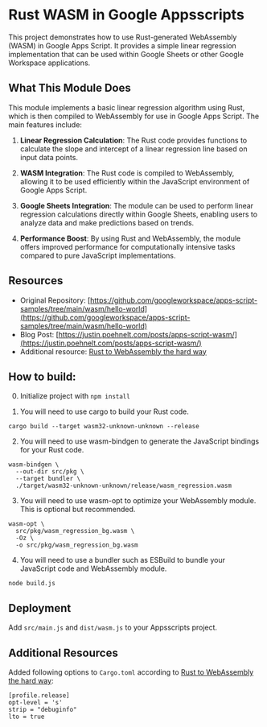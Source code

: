 # Rust WASM in Google Appsscripts

This project demonstrates how to use Rust-generated WebAssembly (WASM) in Google Apps Script. It provides a simple linear regression implementation that can be used within Google Sheets or other Google Workspace applications.

## What This Module Does

This module implements a basic linear regression algorithm using Rust, which is then compiled to WebAssembly for use in Google Apps Script. The main features include:

1. **Linear Regression Calculation**: The Rust code provides functions to calculate the slope and intercept of a linear regression line based on input data points.

2. **WASM Integration**: The Rust code is compiled to WebAssembly, allowing it to be used efficiently within the JavaScript environment of Google Apps Script.

3. **Google Sheets Integration**: The module can be used to perform linear regression calculations directly within Google Sheets, enabling users to analyze data and make predictions based on trends.

4. **Performance Boost**: By using Rust and WebAssembly, the module offers improved performance for computationally intensive tasks compared to pure JavaScript implementations.

## Resources

- Original Repository: [https://github.com/googleworkspace/apps-script-samples/tree/main/wasm/hello-world](https://github.com/googleworkspace/apps-script-samples/tree/main/wasm/hello-world)
- Blog Post: [https://justin.poehnelt.com/posts/apps-script-wasm/](https://justin.poehnelt.com/posts/apps-script-wasm/)
- Additional resource: [Rust to WebAssembly the hard way](https://surma.dev/things/rust-to-webassembly/)

## How to build:

0. Initialize project with `npm install`

1. You will need to use cargo to build your Rust code.
```
cargo build --target wasm32-unknown-unknown --release
```

2. You will need to use wasm-bindgen to generate the JavaScript bindings for your Rust code.
```
wasm-bindgen \
  --out-dir src/pkg \
  --target bundler \
  ./target/wasm32-unknown-unknown/release/wasm_regression.wasm
```

3. You will need to use wasm-opt to optimize your WebAssembly module. This is optional but recommended.
```
wasm-opt \
  src/pkg/wasm_regression_bg.wasm \
  -Oz \
  -o src/pkg/wasm_regression_bg.wasm
```

4. You will need to use a bundler such as ESBuild to bundle your JavaScript code and WebAssembly module.
```
node build.js
```

## Deployment

Add `src/main.js` and `dist/wasm.js` to your Appsscripts project.


## Additional Resources

Added following options to `Cargo.toml` according to [Rust to WebAssembly the hard way](https://surma.dev/things/rust-to-webassembly/):
```
[profile.release]
opt-level = 's'
strip = "debuginfo"
lto = true
```
